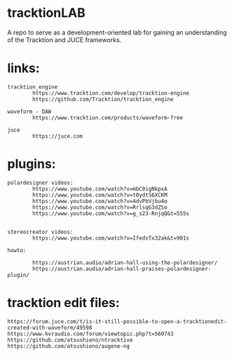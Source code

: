 # tracktionLAB

A repo to serve as a development-oriented lab for gaining an understanding of 
the Tracktion and JUCE frameworks.

# links:

	tracktion_engine
			https://www.tracktion.com/develop/tracktion-engine
			https://github.com/Tracktion/tracktion_engine

	waveform - DAW
			https://www.tracktion.com/products/waveform-free

	juce
			https://juce.com

	
# plugins:

	polardesigner videos:
			https://www.youtube.com/watch?v=mbC0igNkpxA
			https://www.youtube.com/watch?v=t0ydtS6XCKM
			https://www.youtube.com/watch?v=4dvPbVjbu4o
			https://www.youtube.com/watch?v=RrlsqG3dZSo
			https://www.youtube.com/watch?v=g_s23-RnjqQ&t=555s


	stereocreator videos:
			https://www.youtube.com/watch?v=IfedsTx32ak&t=901s

	howto:

			https://austrian.audio/adrian-hall-using-the-polardesigner/
   	 		https://austrian.audio/adrian-hall-praises-polardesigner-plugin/

# tracktion edit files:

	https://forum.juce.com/t/is-it-still-possible-to-open-a-tracktionedit-created-with-waveform/49598
	https://www.kvraudio.com/forum/viewtopic.php?t=560743
	https://github.com/atsushieno/ntracktive
	https://github.com/atsushieno/augene-ng

	
